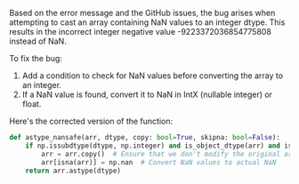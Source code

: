 Based on the error message and the GitHub issues, the bug arises when attempting to cast an array containing NaN values to an integer dtype. This results in the incorrect integer negative value -9223372036854775808 instead of NaN.

To fix the bug:
1. Add a condition to check for NaN values before converting the array to an integer.
2. If a NaN value is found, convert it to NaN in IntX (nullable integer) or float.

Here's the corrected version of the function:

```python
def astype_nansafe(arr, dtype, copy: bool=True, skipna: bool=False):
    if np.issubdtype(dtype, np.integer) and is_object_dtype(arr) and isna(arr).any():
        arr = arr.copy()  # Ensure that we don't modify the original array
        arr[isna(arr)] = np.nan  # Convert NaN values to actual NaN
    return arr.astype(dtype)
```